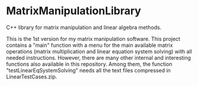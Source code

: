 # MatrixManipulationLibrary
C++ library for matrix manipulation and linear algebra methods.

This is the 1st version for my matrix manipulation software.
This project contains a "main" function with a menu for the main available matrix operations
(matrix multiplication and linear equation system solving) with all needed instructions.
However, there are many other internal and interesting functions also available in this repository.
Among them, the function "testLinearEqSystemSolving" needs all the text files compressed in LinearTestCases.zip.
